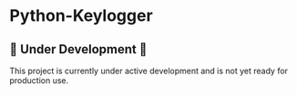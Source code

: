 ﻿# Python-Keylogger

## 🚧 Under Development 🚧
This project is currently under active development and is not yet ready for production use.

